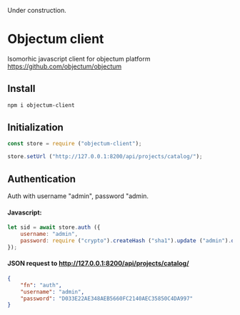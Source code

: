 Under construction.

# Objectum client
Isomorhic javascript client for objectum platform https://github.com/objectum/objectum 

## Install
```bash
npm i objectum-client
```

## Initialization

```js
const store = require ("objectum-client");

store.setUrl ("http://127.0.0.1:8200/api/projects/catalog/");
```

## Authentication
Auth with username "admin", password "admin.
#### Javascript:
```js
let sid = await store.auth ({
    username: "admin",
    password: require ("crypto").createHash ("sha1").update ("admin").digest ("hex").toUpperCase ()
});
```

#### JSON request to http://127.0.0.1:8200/api/projects/catalog/
```json
{
    "fn": "auth",
    "username": "admin",
    "password": "D033E22AE348AEB5660FC2140AEC35850C4DA997"
}
```

